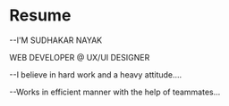 # Resume
--I'M SUDHAKAR NAYAK


  WEB DEVELOPER @ UX/UI DESIGNER

  
--I believe in hard work and a heavy attitude....


--Works in efficient manner with the help of teammates...
